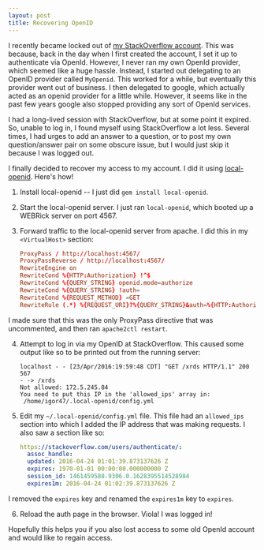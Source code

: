 ```yaml
---
layout: post
title: Recovering OpenID
---
```


I recently became locked out of [my StackOverflow account](https://stackoverflow.com/users/153995/igor-serebryany).
This was because, back in the day when I first created the account, I set it up to authenticate via OpenId.
However, I never ran my own OpenId provider, which seemed like a huge hassle.
Instead, I started out delegating to an OpenID provider called `MyOpenid`.
This worked for a while, but eventually this provider went out of business.
I then delegated to google, which actually acted as an openid provider for a little while.
However, it seems like in the past few years google also stopped providing any sort of OpenId services.

I had a long-lived session with StackOverflow, but at some point it expired.
So, unable to log in, I found myself using StackOverflow a lot less.
Several times, I had urges to add an answer to a question, or to post my own question/answer pair on some obscure issue, but I would just skip it because I was logged out.

I finally decided to recover my access to my account.
I did it using [local-openid](https://bogomips.org/local-openid/).
Here's how!

1. Install local-openid -- I just did `gem install local-openid`.

2. Start the local-openid server.
  I just ran `local-openid`, which booted up a WEBRick server on port 4567.

3. Forward traffic to the local-openid server from apache.
  I did this in my `<VirtualHost>` section:

   ```conf
   ProxyPass / http://localhost:4567/
   ProxyPassReverse / http://localhost:4567/
   RewriteEngine on
   RewriteCond %{HTTP:Authorization} !^$
   RewriteCond %{QUERY_STRING} openid.mode=authorize
   RewriteCond %{QUERY_STRING} !auth=
   RewriteCond %{REQUEST_METHOD} =GET
   RewriteRule (.*) %{REQUEST_URI}?%{QUERY_STRING}&auth=%{HTTP:Authorization} [L]
   ```
  I made sure that this was the only ProxyPass directive that was uncommented, and then ran `apache2ctl restart`.

4. Attempt to log in via my OpenID at StackOverflow.
  This caused some output like so to be printed out from the running server:

   ```
   localhost - - [23/Apr/2016:19:59:48 CDT] "GET /xrds HTTP/1.1" 200 567
   - -> /xrds
   Not allowed: 172.5.245.84
   You need to put this IP in the 'allowed_ips' array in:
    /home/igor47/.local-openid/config.yml
   ```

5. Edit my `~/.local-openid/config.yml` file.
  This file had an `allowed_ips` section into which I added the IP address that was making requests.
  I also saw a section like so:

   ```yaml
   https://stackoverflow.com/users/authenticate/:
     assoc_handle:
     updated: 2016-04-24 01:01:39.873137626 Z
     expires: 1970-01-01 00:00:00.000000000 Z
     session_id: 1461459588.9306.0.1628395514528984
     expires1m: 2016-04-24 01:02:39.873137626 Z
   ```
  I removed the `expires` key and renamed the `expires1m` key to `expires`.

6. Reload the auth page in the browser. Viola! I was logged in!

Hopefully this helps you if you also lost access to some old OpenId account and would like to regain access.
